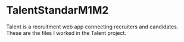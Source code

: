 # TalentStandarM1M2
Talent is a recruitment web app connecting recruiters and candidates.
These are the files I worked in the Talent project.
